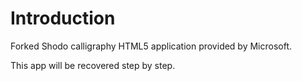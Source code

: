 # Introduction
Forked Shodo calligraphy HTML5 application provided by Microsoft.

This app will be recovered step by step.
